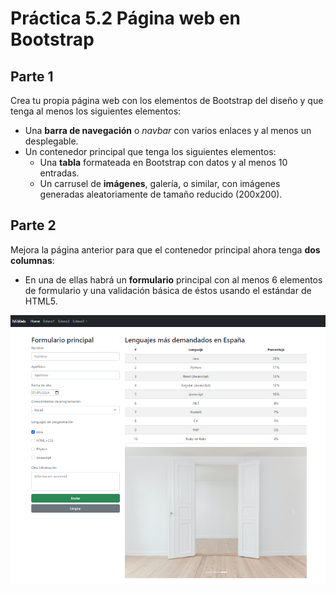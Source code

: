 # Práctica 5.2 Página web en Bootstrap

## Parte 1

Crea tu propia página web con los elementos de Bootstrap del diseño y que tenga al menos los siguientes elementos:
-   Una **barra de navegación** o *navbar* con varios enlaces y al menos un desplegable.
-   Un contenedor principal que tenga los siguientes elementos:
    -   Una **tabla** formateada en Bootstrap con datos y al menos 10 entradas.
    -	Un carrusel de **imágenes**, galería, o similar, con imágenes generadas aleatoriamente de tamaño reducido (200x200).


## Parte 2

Mejora la página anterior para que el contenedor principal ahora tenga **dos columnas**:

- En una de ellas habrá un **formulario** principal con al menos 6 elementos de formulario y una validación básica de éstos usando el estándar de HTML5.

![](media/9e619c7221b7ff3c464c086da7136b3b.png)
